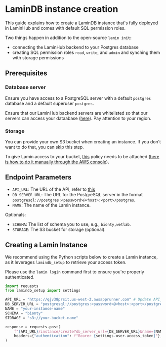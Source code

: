 # LaminDB instance creation

This guide explains how to create a LaminDB instance that's fully deployed in LaminHub and comes with default SQL permission roles.

Two things happen in addition to the open-source `lamin init`:
- connecting the LaminHub backend to your Postgres database
- creating SQL permission roles `read`, `write`, and `admin` and synching them with storage permissions

## Prerequisites

### Database server

Ensure you have access to a PostgreSQL server with a default `postgres` database and a default superuser `postgres`.

Ensure that our LaminHub backend servers are whitelisted so that our servers can access your dataabase ([here](service-endpoints.md)). Pay attention to your region.

### Storage

You can provide your own S3 bucket when creating an instance. If you don't want to do that, you can skip this step.

To give Lamin access to your bucket, [this](bucket-policy.md) policy needs to be attached ([here is how to do it manually through the AWS console](https://docs.aws.amazon.com/AmazonS3/latest/userguide/add-bucket-policy.html)).

## Endpoint Parameters

- `API_URL`: The URL of the API, refer to [this](service-endpoints.md)
- `DB_SERVER_URL`: The URL for the PostgreSQL server in the format `postgresql://postgres:<password>@<host>:<port>/postgres`.
- `NAME`: The name of the Lamin instance.

Optionals:
- `SCHEMA`: The list of schema you to use, e.g., `bionty,wetlab`.
- `STORAGE`: The S3 bucket for storage (optional).


## Creating a Lamin Instance

We recommend using the Python scripts below to create a Lamin instance, as it leverages `lamindb_setup` to retrieve your access token. 

Please use the `lamin login` command first to ensure you're properly authenticated.

```python
import requests
from lamindb_setup import settings

API_URL = "https://qjv38prsit.us-west-2.awsapprunner.com" # Update API_URL according to the region where you to deploy.
DB_SERVER_URL = "postgresql://postgres:<password>@<host>:<port>/postgres"
NAME = "your-instance-name"
SCHEMA = "bionty"
STORAGE = "s3://your-bucket-name"

response = requests.post(
    f"{API_URL}/instance/create?db_server_url={DB_SERVER_URL}&name={NAME}&schema_str={SCHEMA}&storage={STORAGE}",
    headers={"authentication": f"Bearer {settings.user.access_token}"},
)
```
